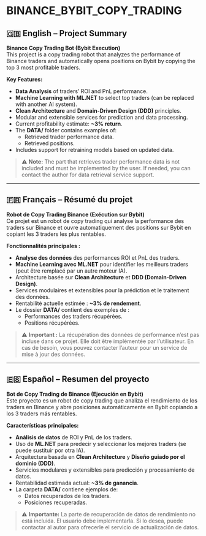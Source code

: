 # BINANCE_BYBIT_COPY_TRADING

## 🇬🇧 English – Project Summary

**Binance Copy Trading Bot (Bybit Execution)**  
This project is a copy trading robot that analyzes the performance of Binance traders and automatically opens positions on Bybit by copying the top 3 most profitable traders.

**Key Features:**
- **Data Analysis** of traders’ ROI and PnL performance.
- **Machine Learning with ML.NET** to select top traders (can be replaced with another AI system).
- **Clean Architecture** and **Domain-Driven Design (DDD)** principles.
- Modular and extensible services for prediction and data processing.
- Current profitability estimate: **~3% return**.
- The **DATA/** folder contains examples of:
  - Retrieved trader performance data.
  - Retrieved positions.
- Includes support for retraining models based on updated data.

> ⚠️ **Note:** The part that retrieves trader performance data is not included and must be implemented by the user. If needed, you can contact the author for data retrieval service support.

---

## 🇫🇷 Français – Résumé du projet

**Robot de Copy Trading Binance (Exécution sur Bybit)**  
Ce projet est un robot de copy trading qui analyse la performance des traders sur Binance et ouvre automatiquement des positions sur Bybit en copiant les 3 traders les plus rentables.

**Fonctionnalités principales :**
- **Analyse des données** des performances ROI et PnL des traders.
- **Machine Learning avec ML.NET** pour identifier les meilleurs traders (peut être remplacé par un autre moteur IA).
- Architecture basée sur **Clean Architecture** et **DDD (Domain-Driven Design)**.
- Services modulaires et extensibles pour la prédiction et le traitement des données.
- Rentabilité actuelle estimée : **~3% de rendement**.
- Le dossier **DATA/** contient des exemples de :
  - Performances des traders récupérées.
  - Positions récupérées.

> ⚠️ **Important :** La récupération des données de performance n’est pas incluse dans ce projet. Elle doit être implémentée par l’utilisateur. En cas de besoin, vous pouvez contacter l’auteur pour un service de mise à jour des données.

---

## 🇪🇸 Español – Resumen del proyecto

**Bot de Copy Trading de Binance (Ejecución en Bybit)**  
Este proyecto es un robot de copy trading que analiza el rendimiento de los traders en Binance y abre posiciones automáticamente en Bybit copiando a los 3 traders más rentables.

**Características principales:**
- **Análisis de datos** de ROI y PnL de los traders.
- Uso de **ML.NET** para predecir y seleccionar los mejores traders (se puede sustituir por otra IA).
- Arquitectura basada en **Clean Architecture** y **Diseño guiado por el dominio (DDD)**.
- Servicios modulares y extensibles para predicción y procesamiento de datos.
- Rentabilidad estimada actual: **~3% de ganancia**.
- La carpeta **DATA/** contiene ejemplos de:
  - Datos recuperados de los traders.
  - Posiciones recuperadas.

> ⚠️ **Importante:** La parte de recuperación de datos de rendimiento no está incluida. El usuario debe implementarla. Si lo desea, puede contactar al autor para ofrecerle el servicio de actualización de datos.
